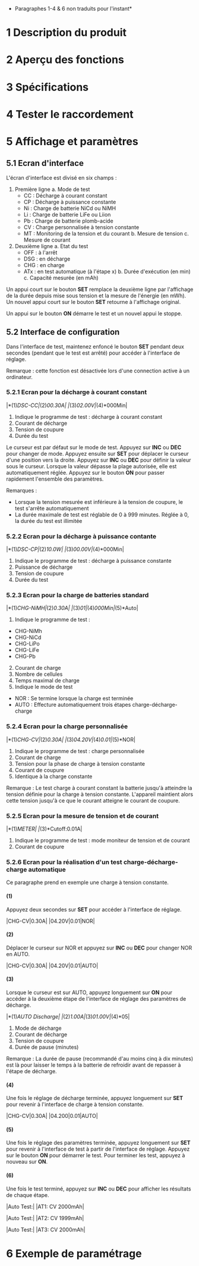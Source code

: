 * Paragraphes 1-4 & 6 non traduits pour l'instant*

# 1 Description du produit

# 2 Aperçu des fonctions

# 3 Spécifications

# 4 Tester le raccordement

# 5 Affichage et paramètres

## 5.1 Ecran d'interface

L'écran d'interface est divisé en six champs :
1. Première ligne
  a. Mode de test
    - CC : Décharge à courant constant
	- CP : Décharge à puissance constante
	- Ni : Charge de batterie NiCd ou NiMH
	- Li : Charge de batterie LiFe ou Liion
	- Pb : Charge de batterie plomb-acide
	- CV : Charge personnalisée à tension constante
	- MT : Monitoring de la tension et du courant
  b. Mesure de tension
  c. Mesure de courant
2. Deuxième ligne
  a. Etat du test
    - OFF : à l'arrêt
	- DSG : en décharge
	- CHG : en charge
	- ATx : en test automatique (à l'étape x)
  b. Durée d'exécution (en min)
  c. Capacité mesurée (en mAh)
  
Un appui court sur le bouton **SET** remplace la deuxième ligne par l'affichage de la durée depuis mise sous tension et la mesure de l'énergie (en mWh). Un nouvel appui court sur le bouton **SET** retourne à l'affichage original.

Un appui sur le bouton **ON** démarre le test et un nouvel appui le stoppe.

## 5.2 Interface de configuration

Dans l'interface de test, maintenez enfoncé le bouton **SET** pendant deux secondes (pendant que le test est arrêté) pour accéder à l'interface de réglage.

Remarque : cette fonction est désactivée lors d'une connection active à un ordinateur.

### 5.2.1 Ecran pour la décharge à courant constant

|*(1)*DSC-CC|*(2)*00.30A|
|*(3)*02.00V|*(4)*000Min|

1. Indique le programme de test : décharge à courant constant
2. Courant de décharge
3. Tension de coupure
4. Durée du test

Le curseur est par défaut sur le mode de test. Appuyez sur **INC** ou **DEC** pour changer de mode. Appuyez ensuite sur **SET** pour déplacer le curseur d'une position vers la droite. Appuyez sur **INC** ou **DEC** pour définir la valeur sous le curseur. Lorsque la valeur dépasse la plage autorisée, elle est automatiquement réglée. Appuyez sur le bouton **ON** pour passer rapidement l'ensemble des paramètres.

Remarques :
- Lorsque la tension mesurée est inférieure à la tension de coupure, le test s'arrête automatiquement
- La durée maximale de test est réglable de 0 à 999 minutes. Réglée à 0, la durée du test est illimitée

### 5.2.2 Ecran pour la décharge à puissance contante

|*(1)*DSC-CP|*(2)*10.0W|
|*(3)*00.00V|*(4)*000Min|

1. Indique le programme de test : décharge à puissance constante
2. Puissance de décharge
3. Tension de coupure
4. Durée du test

### 5.2.3 Ecran pour la charge de batteries standard

|*(1)*CHG-NiMH|*(2)*0.30A|
|*(3)*01|*(4)*000Min|*(5)*Auto|

1. Indique le programme de test :
- CHG-NiMh
- CHG-NiCd
- CHG-LiPo
- CHG-LiFe
- CHG-Pb
2. Courant de charge
3. Nombre de cellules
4. Temps maximal de charge
5. Indique le mode de test
- NOR : Se termine lorsque la charge est terminée
- AUTO : Effecture automatiquement trois étapes charge-décharge-charge

### 5.2.4 Ecran pour la charge personnalisée

|*(1)*CHG-CV|*(2)*0.30A|
|*(3)*04.20V|*(4)*0.01|*(5)*NOR|

1. Indique le programme de test : charge personnalisée
2. Courant de charge
3. Tension pour la phase de charge à tension constante
4. Courant de coupure
5. Identique à la charge constante

Remarque : Le test charge à courant constant la batterie jusqu'à atteindre la tension définie pour la charge à tension constante. L'appareil maintient alors cette tension jusqu'à ce que le courant atteigne le courant de coupure.

### 5.2.5 Ecran pour la mesure de tension et de courant

|*(1)*METER|
|*(3)*Cutoff:0.01A|

1. Indique le programme de test : mode moniteur de tension et de courant
2. Courant de coupure

### 5.2.6 Ecran pour la réalisation d'un test charge-décharge-charge automatique

Ce paragraphe prend en exemple une charge à tension constante.

#### (1)

Appuyez deux secondes sur **SET** pour accéder à l'interface de réglage.

|CHG-CV|0.30A|
|04.20V|0.01|NOR|

#### (2)

Déplacer le curseur sur NOR et appuyez sur **INC** ou **DEC** pour changer NOR en AUTO.

|CHG-CV|0.30A|
|04.20V|0.01|AUTO|

#### (3)

Lorsque le curseur est sur AUTO, appuyez longuement sur **ON** pour accéder à la deuxième étape de l'interface de réglage des paramètres de décharge.

|*(1)*AUTO Discharge|
|*(2)*1.00A|*(3)*01.00V|*(4)*05|

1. Mode de décharge
2. Courant de décharge
3. Tension de coupure
4. Durée de pause (minutes)

Remarque : La durée de pause (recommandé d'au moins cinq à dix minutes) est là pour laisser le temps à la batterie de refroidir avant de repasser à l'étape de décharge.

#### (4)

Une fois le réglage de décharge terminée, appuyez longuement sur **SET** pour revenir à l'interface de charge à tension constante.

|CHG-CV|0.30A|
|04.200|0.01|AUTO|

#### (5)

Une fois le réglage des paramètres terminée, appuyez longuement sur **SET** pour revenir à l'interface de test à partir de l'interface de réglage. Appuyez sur le bouton **ON** pour démarrer le test. Pour terminer les test, appuyez à nouveau sur **ON**.

#### (6)

Une fois le test terminé, appuyez sur **INC** ou **DEC** pour afficher les résultats de chaque étape.

|Auto Test:|
|AT1: CV 2000mAh|

|Auto Test:|
|AT2: CV 1999mAh|

|Auto Test:|
|AT3: CV 2000mAh|

# 6 Exemple de paramétrage